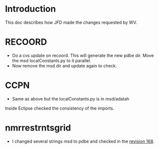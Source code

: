 # Introduction #

This doc describes how JFD made the changes requested by WV.

# RECOORD #

  * Do a cvs update on recoord. This will generate the new pdbe dir. Move the msd localConstants.py to it parallel.
  * Now remove the msd dir and update again to check.

# CCPN #
  * Same as above but the localConstants.py is in msd/adatah

Inside Eclipse checked the consistency of the imports.

# nmrrestrntsgrid #
  * I changed several strings msd to pdbe and checked in the [revision 168](https://code.google.com/p/nmrrestrntsgrid/source/detail?r=168).
